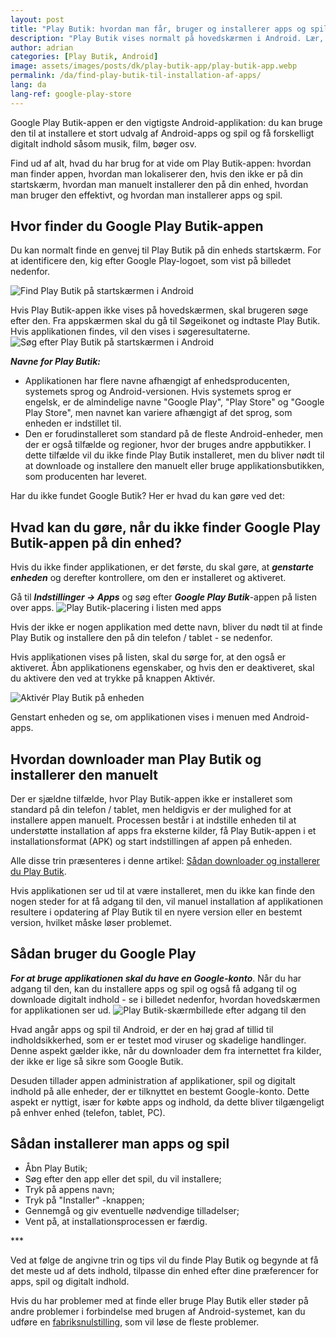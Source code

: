 ```yaml
---
layout: post
title: "Play Butik: hvordan man får, bruger og installerer apps og spil"
description: "Play Butik vises normalt på hovedskærmen i Android. Lær, hvordan du finder den, hvordan du bruger den, og hvordan du installerer apps og spil."
author: adrian
categories: [Play Butik, Android]
image: assets/images/posts/dk/play-butik-app/play-butik-app.webp
permalink: /da/find-play-butik-til-installation-af-apps/
lang: da
lang-ref: google-play-store
---
```


Google Play Butik-appen er den vigtigste Android-applikation: du kan bruge den til at installere et stort udvalg af Android-apps og spil og få forskelligt digitalt indhold såsom musik, film, bøger osv.

Find ud af alt, hvad du har brug for at vide om Play Butik-appen: hvordan man finder appen, hvordan man lokaliserer den, hvis den ikke er på din startskærm, hvordan man manuelt installerer den på din enhed, hvordan man bruger den effektivt, og hvordan man installerer apps og spil.

## Hvor finder du Google Play Butik-appen

Du kan normalt finde en genvej til Play Butik på din enheds startskærm. For at identificere den, kig efter Google Play-logoet, som vist på billedet nedenfor.

<img alt="Find Play Butik på startskærmen i Android" title="Find Play Butik på startskærmen i Android" loading="lazy" class="article-image medium-width-img" src="{{site.baseurl}}/assets/images/posts/dk/play-butik-app/play-butik-pa-hovedskarmen.webp">

Hvis Play Butik-appen ikke vises på hovedskærmen, skal brugeren søge efter den. Fra appskærmen skal du gå til Søgeikonet og indtaste Play Butik. Hvis applikationen findes, vil den vises i søgeresultaterne.
<img alt="Søg efter Play Butik på startskærmen i Android" title="Søg efter Play Butik på startskærmen i Android" loading="lazy" class="article-image medium-width-img" src="{{site.baseurl}}/assets/images/posts/dk/play-butik-app/sog-i-play-butik-hovedskarm.webp">

**_Navne for Play Butik:_**

- Applikationen har flere navne afhængigt af enhedsproducenten, systemets sprog og Android-versionen. Hvis systemets sprog er engelsk, er de almindelige navne "Google Play", "Play Store" og "Google Play Store", men navnet kan variere afhængigt af det sprog, som enheden er indstillet til.
- Den er forudinstalleret som standard på de fleste Android-enheder, men der er også tilfælde og regioner, hvor der bruges andre appbutikker. I dette tilfælde vil du ikke finde Play Butik installeret, men du bliver nødt til at downloade og installere den manuelt eller bruge applikationsbutikken, som producenten har leveret.

Har du ikke fundet Google Butik? Her er hvad du kan gøre ved det:

## Hvad kan du gøre, når du ikke finder Google Play Butik-appen på din enhed?

Hvis du ikke finder applikationen, er det første, du skal gøre, at ***genstarte enheden*** og derefter kontrollere, om den er installeret og aktiveret.

Gå til **_Indstillinger → Apps_** og søg efter ***Google Play Butik***-appen på listen over apps.
<img alt="Play Butik-placering i listen med apps" title="Play Butik-placering i listen med apps" loading="lazy" class="article-image large-width-img" src="{{site.baseurl}}/assets/images/posts/dk/play-butik-app/play-butik-i-apps-liste.webp">

Hvis der ikke er nogen applikation med dette navn, bliver du nødt til at finde Play Butik og installere den på din telefon / tablet - se nedenfor.

Hvis applikationen vises på listen, skal du sørge for, at den også er aktiveret. Åbn applikationens egenskaber, og hvis den er deaktiveret, skal du aktivere den ved at trykke på knappen Aktivér.

<img alt="Aktivér Play Butik på enheden" title="Aktivér Play Butik på enheden" loading="lazy" class="article-image medium-width-img" src="{{site.baseurl}}/assets/images/posts/dk/play-butik-app/aktiver-play-butik-app.webp">

Genstart enheden og se, om applikationen vises i menuen med Android-apps.

## Hvordan downloader man Play Butik og installerer den manuelt

Der er sjældne tilfælde, hvor Play Butik-appen ikke er installeret som standard på din telefon / tablet, men heldigvis er der mulighed for at installere appen manuelt. Processen består i at indstille enheden til at understøtte installation af apps fra eksterne kilder, få Play Butik-appen i et installationsformat (APK) og start indstillingen af appen på enheden.

Alle disse trin præsenteres i denne artikel: [Sådan downloader og installerer du Play Butik]({{site.baseurl}}/da/download-og-installation-play-butik/).

Hvis applikationen ser ud til at være installeret, men du ikke kan finde den nogen steder for at få adgang til den, vil manuel installation af applikationen resultere i opdatering af Play Butik til en nyere version eller en bestemt version, hvilket måske løser problemet.

## Sådan bruger du Google Play

**_For at bruge applikationen skal du have en Google-konto_**. Når du har adgang til den, kan du installere apps og spil og også få adgang til og downloade digitalt indhold - se i billedet nedenfor, hvordan hovedskærmen for applikationen ser ud.
<img alt="Play Butik-skærmbillede efter adgang til den" title="Play Butik-skærmbillede efter adgang til den" loading="lazy" class="article-image medium-width-img" src="{{site.baseurl}}/assets/images/posts/dk/play-butik-app/play-butik-hovedskarm.webp">

Hvad angår apps og spil til Android, er der en høj grad af tillid til indholdsikkerhed, som er er testet mod viruser og skadelige handlinger. Denne aspekt gælder ikke, når du downloader dem fra internettet fra kilder, der ikke er lige så sikre som Google Butik.

Desuden tillader appen administration af applikationer, spil og digitalt indhold på alle enheder, der er tilknyttet en bestemt Google-konto. Dette aspekt er nyttigt, især for købte apps og indhold, da dette bliver tilgængeligt på enhver enhed (telefon, tablet, PC).

## Sådan installerer man apps og spil

- Åbn Play Butik;
- Søg efter den app eller det spil, du vil installere;
- Tryk på appens navn;
- Tryk på "Installer" -knappen;
- Gennemgå og giv eventuelle nødvendige tilladelser;
- Vent på, at installationsprocessen er færdig.

<div class="post-bottom-stars">***</div>

Ved at følge de angivne trin og tips vil du finde Play Butik og begynde at få det meste ud af dets indhold, tilpasse din enhed efter dine præferencer for apps, spil og digitalt indhold.

Hvis du har problemer med at finde eller bruge Play Butik eller støder på andre problemer i forbindelse med brugen af Android-systemet, kan du udføre en [fabriksnulstilling]({{site.baseurl}}/da/nulstil-android-til-fabriksindstillinger/), som vil løse de fleste problemer.
